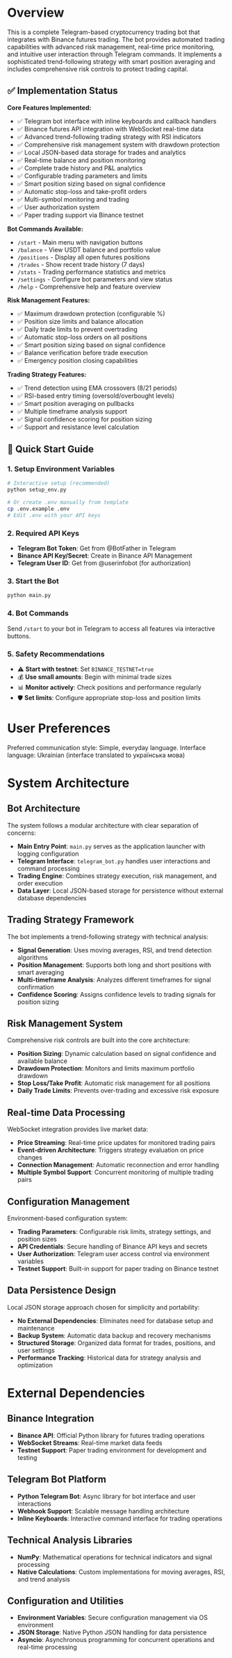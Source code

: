 # Overview

This is a complete Telegram-based cryptocurrency trading bot that integrates with Binance futures trading. The bot provides automated trading capabilities with advanced risk management, real-time price monitoring, and intuitive user interaction through Telegram commands. It implements a sophisticated trend-following strategy with smart position averaging and includes comprehensive risk controls to protect trading capital.

## ✅ Implementation Status

**Core Features Implemented:**
- ✅ Telegram bot interface with inline keyboards and callback handlers
- ✅ Binance futures API integration with WebSocket real-time data
- ✅ Advanced trend-following trading strategy with RSI indicators  
- ✅ Comprehensive risk management system with drawdown protection
- ✅ Local JSON-based data storage for trades and analytics
- ✅ Real-time balance and position monitoring
- ✅ Complete trade history and P&L analytics
- ✅ Configurable trading parameters and limits
- ✅ Smart position sizing based on signal confidence
- ✅ Automatic stop-loss and take-profit orders
- ✅ Multi-symbol monitoring and trading
- ✅ User authorization system
- ✅ Paper trading support via Binance testnet

**Bot Commands Available:**
- `/start` - Main menu with navigation buttons
- `/balance` - View USDT balance and portfolio value
- `/positions` - Display all open futures positions
- `/trades` - Show recent trade history (7 days)
- `/stats` - Trading performance statistics and metrics
- `/settings` - Configure bot parameters and view status
- `/help` - Comprehensive help and feature overview

**Risk Management Features:**
- ✅ Maximum drawdown protection (configurable %)
- ✅ Position size limits and balance allocation
- ✅ Daily trade limits to prevent overtrading
- ✅ Automatic stop-loss orders on all positions
- ✅ Smart position sizing based on signal confidence
- ✅ Balance verification before trade execution
- ✅ Emergency position closing capabilities

**Trading Strategy Features:**
- ✅ Trend detection using EMA crossovers (8/21 periods)
- ✅ RSI-based entry timing (oversold/overbought levels)
- ✅ Smart position averaging on pullbacks
- ✅ Multiple timeframe analysis support
- ✅ Signal confidence scoring for position sizing
- ✅ Support and resistance level calculation

## 🚀 Quick Start Guide

### 1. Setup Environment Variables
```bash
# Interactive setup (recommended)
python setup_env.py

# Or create .env manually from template
cp .env.example .env
# Edit .env with your API keys
```

### 2. Required API Keys
- **Telegram Bot Token**: Get from @BotFather in Telegram
- **Binance API Key/Secret**: Create in Binance API Management
- **Telegram User ID**: Get from @userinfobot (for authorization)

### 3. Start the Bot
```bash
python main.py
```

### 4. Bot Commands
Send `/start` to your bot in Telegram to access all features via interactive buttons.

### 5. Safety Recommendations
- ⚠️ **Start with testnet**: Set `BINANCE_TESTNET=true`
- 💰 **Use small amounts**: Begin with minimal trade sizes
- 📊 **Monitor actively**: Check positions and performance regularly
- 🛡️ **Set limits**: Configure appropriate stop-loss and position limits

# User Preferences

Preferred communication style: Simple, everyday language.
Interface language: Ukrainian (interface translated to українська мова)

# System Architecture

## Bot Architecture
The system follows a modular architecture with clear separation of concerns:

- **Main Entry Point**: `main.py` serves as the application launcher with logging configuration
- **Telegram Interface**: `telegram_bot.py` handles user interactions and command processing
- **Trading Engine**: Combines strategy execution, risk management, and order execution
- **Data Layer**: Local JSON-based storage for persistence without external database dependencies

## Trading Strategy Framework
The bot implements a trend-following strategy with technical analysis:

- **Signal Generation**: Uses moving averages, RSI, and trend detection algorithms
- **Position Management**: Supports both long and short positions with smart averaging
- **Multi-timeframe Analysis**: Analyzes different timeframes for signal confirmation
- **Confidence Scoring**: Assigns confidence levels to trading signals for position sizing

## Risk Management System
Comprehensive risk controls are built into the core architecture:

- **Position Sizing**: Dynamic calculation based on signal confidence and available balance
- **Drawdown Protection**: Monitors and limits maximum portfolio drawdown
- **Stop Loss/Take Profit**: Automatic risk management for all positions
- **Daily Trade Limits**: Prevents over-trading and excessive risk exposure

## Real-time Data Processing
WebSocket integration provides live market data:

- **Price Streaming**: Real-time price updates for monitored trading pairs
- **Event-driven Architecture**: Triggers strategy evaluation on price changes
- **Connection Management**: Automatic reconnection and error handling
- **Multiple Symbol Support**: Concurrent monitoring of multiple trading pairs

## Configuration Management
Environment-based configuration system:

- **Trading Parameters**: Configurable risk limits, strategy settings, and position sizes
- **API Credentials**: Secure handling of Binance API keys and secrets
- **User Authorization**: Telegram user access control via environment variables
- **Testnet Support**: Built-in support for paper trading on Binance testnet

## Data Persistence Design
Local JSON storage approach chosen for simplicity and portability:

- **No External Dependencies**: Eliminates need for database setup and maintenance
- **Backup System**: Automatic data backup and recovery mechanisms
- **Structured Storage**: Organized data format for trades, positions, and user settings
- **Performance Tracking**: Historical data for strategy analysis and optimization

# External Dependencies

## Binance Integration
- **Binance API**: Official Python library for futures trading operations
- **WebSocket Streams**: Real-time market data feeds
- **Testnet Support**: Paper trading environment for development and testing

## Telegram Bot Platform
- **Python Telegram Bot**: Async library for bot interface and user interactions
- **Webhook Support**: Scalable message handling architecture
- **Inline Keyboards**: Interactive command interface for trading operations

## Technical Analysis Libraries
- **NumPy**: Mathematical operations for technical indicators and signal processing
- **Native Calculations**: Custom implementations for moving averages, RSI, and trend analysis

## Configuration and Utilities
- **Environment Variables**: Secure configuration management via OS environment
- **JSON Storage**: Native Python JSON handling for data persistence
- **Asyncio**: Asynchronous programming for concurrent operations and real-time processing